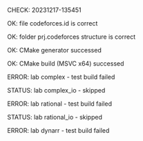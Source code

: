 CHECK: 20231217-135451
OK: file codeforces.id is correct
OK: folder prj.codeforces structure is correct
OK: CMake generator successed
OK: CMake build (MSVC x64) successed
ERROR: lab complex - test build failed
STATUS: lab complex_io - skipped
ERROR: lab rational - test build failed
STATUS: lab rational_io - skipped
ERROR: lab dynarr - test build failed

